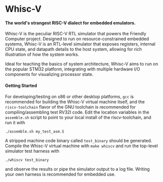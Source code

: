 # Whisc-V
#### The world's strangest RISC-V dialect for embedded emulators.

Whisc-V is the peculiar RISC-V RTL simulator that powers the Friendly Computer project. Designed to run on resource-constrained embedded systems, Whisc-V is an RTL-level simulator that exposes registers, internal CPU state, and datapath details to the host system, allowing for rich illustration of how the system works.

Ideal for teaching the basics of system architecture, Whisc-V aims to run on the popular STM32 platform, integrating with multiple hardware I/O components for visualizing processor state.


#### Getting Started

For developing/testing on x86 or other desktop platforms, `gcc` is recommended for building the Whisc-V virtual machine itself, and the `riscv-toolchain` flavor of the GNU toolchain is recommended for compiling/assembling test RV32I code. Edit the location variables in the `assemble.sh` script to point to your local install of the riscv-toolchain, and run it with
```
./assemble.sh my_test_asm.S
```
A stripped machine code binary called `test_binary` should be generated. Compile the Whisc-V virtual machine with `make whiscv` and run the top-level simulator test harness with
```
./whiscv test_binary
```
and observe the results or pipe the simulator output to a log file. Writing your own harness is recommended for embedded use.
